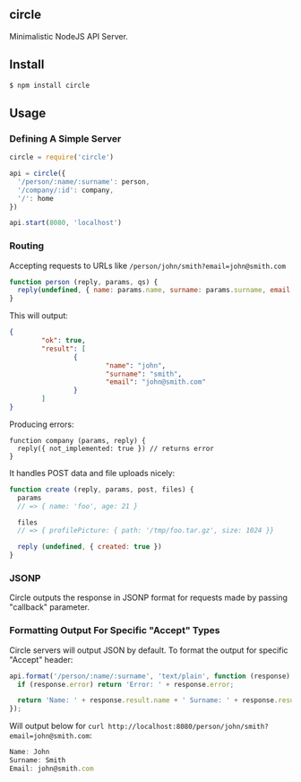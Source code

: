 ## circle

Minimalistic NodeJS API Server.

## Install

```bash
$ npm install circle
```

## Usage

### Defining A Simple Server

```js
circle = require('circle')

api = circle({
  '/person/:name/:surname': person,
  '/company/:id': company,
  '/': home
})

api.start(8080, 'localhost')
```

### Routing

Accepting requests to URLs like `/person/john/smith?email=john@smith.com`

```js
function person (reply, params, qs) {
  reply(undefined, { name: params.name, surname: params.surname, email: qs.email })
}
```

This will output:

```json
{
        "ok": true,
        "result": [
                {
                        "name": "john",
                        "surname": "smith",
                        "email": "john@smith.com"
                }
        ]
}
```

Producing errors:

```
function company (params, reply) {
  reply({ not_implemented: true }) // returns error
}
```

It handles POST data and file uploads nicely:

```js
function create (reply, params, post, files) {
  params
  // => { name: 'foo', age: 21 }

  files
  // => { profilePicture: { path: '/tmp/foo.tar.gz', size: 1024 }}

  reply (undefined, { created: true })
}
```

### JSONP

Circle outputs the response in JSONP format for requests made by passing "callback" parameter.

### Formatting Output For Specific "Accept" Types

Circle servers will output JSON by default. To format the output for specific "Accept" header:

```js
api.format('/person/:name/:surname', 'text/plain', function (response) {
  if (response.error) return 'Error: ' + response.error;

  return 'Name: ' + response.result.name + ' Surname: ' + response.result.surname + ' E-Mail: ' + response.result.email;
});
```

Will output below for `curl http://localhost:8080/person/john/smith?email=john@smith.com`:

```js
Name: John
Surname: Smith
Email: john@smith.com
```
